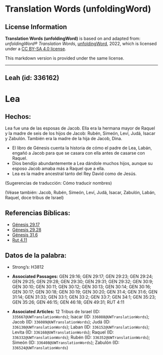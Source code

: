 # Translation Words (unfoldingWord)

## License Information

**Translation Words (unfoldingWord)** is based on and adapted from: _unfoldingWord® Translation Words_, [unfoldingWord](https://unfoldingword.org/utw), 2022, which is licensed under a [CC BY-SA 4.0 license](https://creativecommons.org/licenses/by-sa/4.0/legalcode.en).

This markdown version is provided under the same license.



--------------------------------

## Leah (id: 336162)

Lea
===

Hechos:
-------

Lea fue una de las esposas de Jacob. Ella era la hermana mayor de Raquel y la madre de seis de los hijos de Jacob: Rubén, Simeón, Leví, Judá, Isacar y Zabulón. También era la madre de la hija de Jacob, Dina.

* El libro de Génesis cuenta la historia de cómo el padre de Lea, Labán, engañó a Jacob para que se casara con ella antes de casarse con Raquel.
* Dios bendijo abundantemente a Lea dándole muchos hijos, aunque su esposo Jacob amaba más a Raquel que a ella.
* Lea es la madre ancestral tanto del Rey David como de Jesús.

(Sugerencias de traducción: Cómo traducir nombres)

(Véase también: Jacob, Rubén, Simeón, Leví, Judá, Isacar, Zabulón, Labán, Raquel, doce tribus de Israel)

Referencias Bíblicas:
---------------------

* [Génesis 29\.17](https://ref.ly/Gen29:17)
* [Génesis 29\.28](https://ref.ly/Gen29:28)
* [Génesis 31\.6](https://ref.ly/Gen31:6)
* [Rut 4\.11](https://ref.ly/Ruth4:11)

Datos de la palabra:
--------------------

* Strong’s: H3812

* **Associated Passages:** GEN 29:16; GEN 29:17; GEN 29:23; GEN 29:24; GEN 29:25; GEN 29:28; GEN 29:30; GEN 29:31; GEN 29:32; GEN 30:9; GEN 30:10; GEN 30:11; GEN 30:12; GEN 30:13; GEN 30:14; GEN 30:16; GEN 30:17; GEN 30:18; GEN 30:19; GEN 30:20; GEN 31:4; GEN 31:6; GEN 31:14; GEN 31:33; GEN 33:1; GEN 33:2; GEN 33:7; GEN 34:1; GEN 35:23; GEN 35:26; GEN 46:15; GEN 46:18; GEN 49:31; RUT 4:11
* **Associated Articles:** 12 Tribus de Israel (ID: `335667@UWTranslationWords`); Isacar (ID: `336088@UWTranslationWords`); Jacob (ID: `336089@UWTranslationWords`); Judá (ID: `336130@UWTranslationWords`); Laban (ID: `336152@UWTranslationWords`); Levita (ID: `336168@UWTranslationWords`); Raquel (ID: `336332@UWTranslationWords`); Rubén (ID: `336352@UWTranslationWords`); Simeón (ID: `336408@UWTranslationWords`); Zabulón (ID: `336524@UWTranslationWords`)


